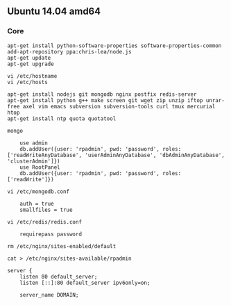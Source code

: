 ## Ubuntu 14.04 amd64
### Core

    apt-get install python-software-properties software-properties-common
    add-apt-repository ppa:chris-lea/node.js
    apt-get update
    apt-get upgrade

    vi /etc/hostname
    vi /etc/hosts

    apt-get install nodejs git mongodb nginx postfix redis-server
    apt-get install python g++ make screen git wget zip unzip iftop unrar-free axel vim emacs subversion subversion-tools curl tmux mercurial htop
    apt-get install ntp quota quotatool

    mongo

        use admin
        db.addUser({user: 'rpadmin', pwd: 'password', roles: ['readWriteAnyDatabase', 'userAdminAnyDatabase', 'dbAdminAnyDatabase', 'clusterAdmin']})
        use RootPanel
        db.addUser({user: 'rpadmin', pwd: 'password', roles: ['readWrite']})

    vi /etc/mongodb.conf

        auth = true
        smallfiles = true
        
    vi /etc/redis/redis.conf
        
        requirepass password

    rm /etc/nginx/sites-enabled/default
    
    cat > /etc/nginx/sites-available/rpadmin

    server {
        listen 80 default_server;
        listen [::]:80 default_server ipv6only=on;

        server_name DOMAIN;

        location / {
            proxy_pass http://unix:/home/rpadmin/rootpanel.sock:/;
        }
    }

    ln -s /etc/nginx/sites-available/rpadmin /etc/nginx/sites-enabled

    adduser rpadmin
    usermod -G rpadmin -a www-data

    vi /etc/sudoers

        rpadmin ALL=(ALL) NOPASSWD: ALL

    vi /etc/fstab

        usrquota

    reboot

    ln -s /dev/xvda /dev/root
    quotacheck -am
    quotaon -au

    su rpadmin
    cd ~

    git clone https://github.com/jysperm/RootPanel.git
    cd RootPanel

    vi config.coffee

    make install
    make start

### Runtime

    apt-get install golang  

    apt-get install python python3 python-pip python3-pip python-dev python3-dev
    pip install django tornado markdown python-memcached web.py mongo uwsgi virtualenv virtualenvwrapper flask gevent jinja2 requests
